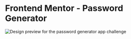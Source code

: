 # Frontend Mentor - Password Generator

![Design preview for the password generator app challenge](./design/preview.jpg)